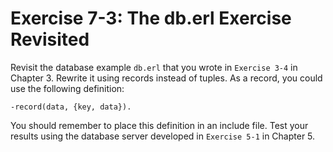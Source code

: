 # Exercise 7-3: The db.erl Exercise Revisited

Revisit the database example `db.erl` that you wrote in `Exercise 3-4` in Chapter 3. Rewrite it using records instead of tuples. As a record, you could use the following definition:
```
-record(data, {key, data}).
```

You should remember to place this definition in an include file. Test your results using the database server developed in `Exercise 5-1` in Chapter 5.
